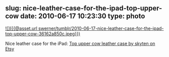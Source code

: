 slug: nice-leather-case-for-the-ipad-top-upper-cow
date: 2010-06-17 10:23:30
type: photo
---

[![]({{@asset.url swerner/tumblr/2010-06-17-nice-leather-case-for-the-ipad-top-upper-cow-36162a850c.jpeg}})](http://www.etsy.com/listing/49543991/top-upper-cow-leather-case-for-ipad)

Nice leather case for the iPad: [Top upper cow leather case by skyten on Etsy](http://www.etsy.com/listing/49543991/top-upper-cow-leather-case-for-ipad)
